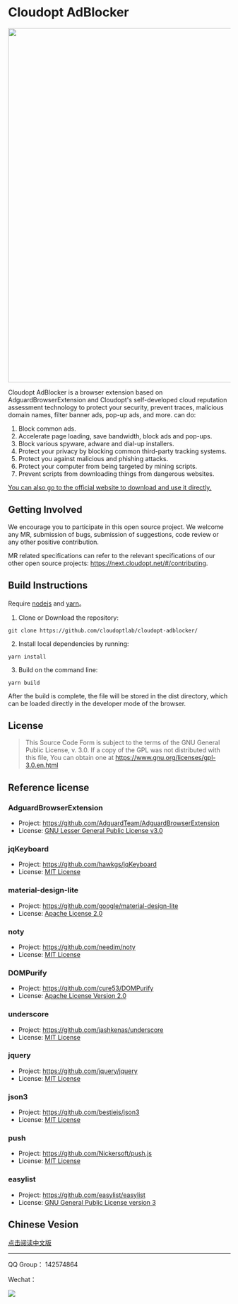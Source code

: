 # Cloudopt AdBlocker

<img src="https://cdn.cloudopt.net/20200108140125.jpg" width="800" />

Cloudopt AdBlocker is a browser extension based on AdguardBrowserExtension and Cloudopt's self-developed cloud reputation assessment technology to protect your security, prevent traces, malicious domain names, filter banner ads, pop-up ads, and more. can do:

1. Block common ads.
2. Accelerate page loading, save bandwidth, block ads and pop-ups.
3. Block various spyware, adware and dial-up installers.
4. Protect your privacy by blocking common third-party tracking systems.
5. Protect you against malicious and phishing attacks.
6. Protect your computer from being targeted by mining scripts.
7. Prevent scripts from downloading things from dangerous websites.

[You can also go to the official website to download and use it directly.](https://www.cloudopt.net/)

## Getting Involved

We encourage you to participate in this open source project. We welcome any MR, submission of bugs, submission of suggestions, code review or any other positive contribution.

MR related specifications can refer to the relevant specifications of our other open source projects: https://next.cloudopt.net/#/contributing.

## Build Instructions

Require [nodejs](https://nodejs.org/en/download/) and [yarn](https://yarnpkg.com/en/docs/install/#mac-stable)。

1. Clone or Download the repository:

  ```shell
  git clone https://github.com/cloudoptlab/cloudopt-adblocker/
  ```

2. Install local dependencies by running:

  ```shell
  yarn install
  ```

3. Build on the command line:
  ```shell
  yarn build
  ```

After the build is complete, the file will be stored in the dist directory, which can be loaded directly in the developer mode of the browser.

## License

> This Source Code Form is subject to the terms of the GNU General Public License, v. 3.0. If a copy of the GPL was not distributed with this file, You can obtain one at https://www.gnu.org/licenses/gpl-3.0.en.html


## Reference license

### AdguardBrowserExtension
- Project: https://github.com/AdguardTeam/AdguardBrowserExtension
- License: [GNU Lesser General Public License v3.0](https://github.com/AdguardTeam/AdguardBrowserExtension/blob/master/LICENSE)

### jqKeyboard
- Project: https://github.com/hawkgs/jqKeyboard
- License: [MIT License](https://github.com/hawkgs/jqKeyboard/blob/master/LICENSE)

### material-design-lite
- Project: https://github.com/google/material-design-lite
- License: [Apache License 2.0](https://github.com/google/material-design-lite/blob/mdl-1.x/LICENSE)

### noty
- Project: https://github.com/needim/noty
- License: [MIT License](https://github.com/needim/noty/blob/master/LICENSE.txt)

### DOMPurify
- Project: https://github.com/cure53/DOMPurify
- License: [Apache License Version 2.0](https://github.com/cure53/DOMPurify/blob/master/LICENSE)

### underscore
- Project: https://github.com/jashkenas/underscore
- License: [MIT License](https://github.com/jashkenas/underscore/blob/master/LICENSE)

### jquery
- Project: https://github.com/jquery/jquery
- License: [MIT License](https://github.com/jquery/jquery/blob/master/LICENSE.txt)

### json3
- Project: https://github.com/bestiejs/json3
- License: [MIT License](https://github.com/bestiejs/json3/blob/master/LICENSE)

### push
- Project: https://github.com/Nickersoft/push.js
- License: [MIT License](https://github.com/Nickersoft/push.js/blob/master/LICENSE.md)

### easylist
- Project: https://github.com/easylist/easylist
- License: [GNU General Public License version 3](https://easylist.to/pages/licence.html)

## Chinese Vesion

[点击阅读中文版](https://github.com/cloudoptlab/cloudopt-adblocker/blob/master/README_ZH.md)

----

QQ Group： 142574864

Wechat：

![](https://kol-cdn.cloudopt.net/kol/2018/12/qrcode_for_gh_cace0716c068_258.jpg)
